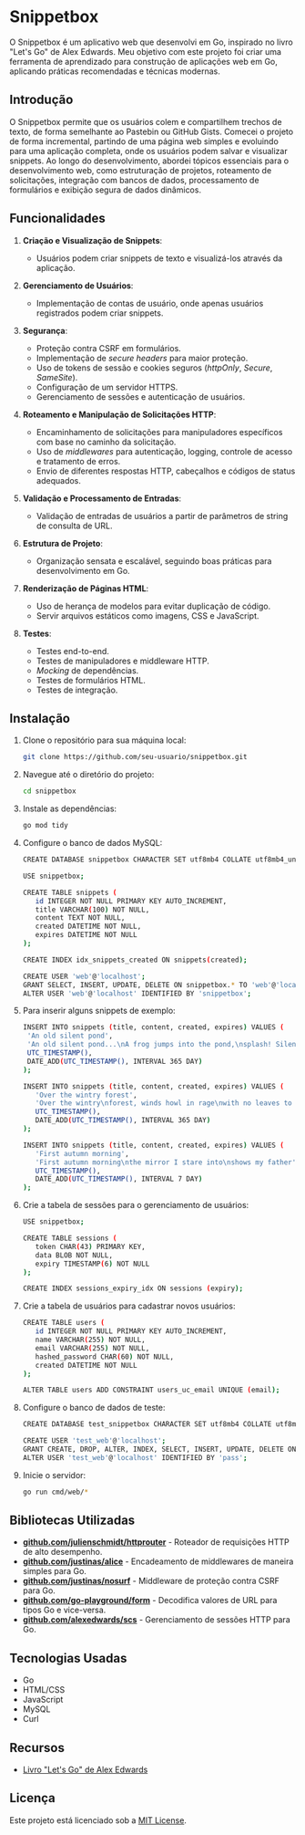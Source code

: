 # Snippetbox

O Snippetbox é um aplicativo web que desenvolvi em Go, inspirado no livro "Let's Go" de Alex Edwards. Meu objetivo com este projeto foi criar uma ferramenta de aprendizado para construção de aplicações web em Go, aplicando práticas recomendadas e técnicas modernas.

## Introdução

O Snippetbox permite que os usuários colem e compartilhem trechos de texto, de forma semelhante ao Pastebin ou GitHub Gists. Comecei o projeto de forma incremental, partindo de uma página web simples e evoluindo para uma aplicação completa, onde os usuários podem salvar e visualizar snippets. Ao longo do desenvolvimento, abordei tópicos essenciais para o desenvolvimento web, como estruturação de projetos, roteamento de solicitações, integração com bancos de dados, processamento de formulários e exibição segura de dados dinâmicos.

## Funcionalidades

1. **Criação e Visualização de Snippets**:
   - Usuários podem criar snippets de texto e visualizá-los através da aplicação.

2. **Gerenciamento de Usuários**:
   - Implementação de contas de usuário, onde apenas usuários registrados podem criar snippets.

3. **Segurança**:
   - Proteção contra CSRF em formulários.
   - Implementação de _secure headers_ para maior proteção.
   - Uso de tokens de sessão e cookies seguros (_httpOnly_, _Secure_, _SameSite_).
   - Configuração de um servidor HTTPS.
   - Gerenciamento de sessões e autenticação de usuários.

4. **Roteamento e Manipulação de Solicitações HTTP**:
   - Encaminhamento de solicitações para manipuladores específicos com base no caminho da solicitação.
   - Uso de _middlewares_ para autenticação, logging, controle de acesso e tratamento de erros.
   - Envio de diferentes respostas HTTP, cabeçalhos e códigos de status adequados.

5. **Validação e Processamento de Entradas**:
   - Validação de entradas de usuários a partir de parâmetros de string de consulta de URL.

6. **Estrutura de Projeto**:
   - Organização sensata e escalável, seguindo boas práticas para desenvolvimento em Go.

7. **Renderização de Páginas HTML**:
   - Uso de herança de modelos para evitar duplicação de código.
   - Servir arquivos estáticos como imagens, CSS e JavaScript.

8. **Testes**:
   - Testes end-to-end.
   - Testes de manipuladores e middleware HTTP.
   - _Mocking_ de dependências.
   - Testes de formulários HTML.
   - Testes de integração.

## Instalação

1. Clone o repositório para sua máquina local:
   ```sh
   git clone https://github.com/seu-usuario/snippetbox.git
   ```
2. Navegue até o diretório do projeto:
   ```sh
   cd snippetbox
   ```
3. Instale as dependências:
   ```sh
   go mod tidy
   ```
4. Configure o banco de dados MySQL:
   ```sh
   CREATE DATABASE snippetbox CHARACTER SET utf8mb4 COLLATE utf8mb4_unicode_ci;

   USE snippetbox;

   CREATE TABLE snippets (
      id INTEGER NOT NULL PRIMARY KEY AUTO_INCREMENT,
      title VARCHAR(100) NOT NULL,
      content TEXT NOT NULL,
      created DATETIME NOT NULL,
      expires DATETIME NOT NULL
   );

   CREATE INDEX idx_snippets_created ON snippets(created);

   CREATE USER 'web'@'localhost';
   GRANT SELECT, INSERT, UPDATE, DELETE ON snippetbox.* TO 'web'@'localhost';
   ALTER USER 'web'@'localhost' IDENTIFIED BY 'snippetbox';
   ```
5. Para inserir alguns snippets de exemplo:
   ```sh
   INSERT INTO snippets (title, content, created, expires) VALUES (
    'An old silent pond',
    'An old silent pond...\nA frog jumps into the pond,\nsplash! Silence again.\n\n– Matsuo Bashō',
    UTC_TIMESTAMP(),
    DATE_ADD(UTC_TIMESTAMP(), INTERVAL 365 DAY)
   );

   INSERT INTO snippets (title, content, created, expires) VALUES (
      'Over the wintry forest',
      'Over the wintry\nforest, winds howl in rage\nwith no leaves to blow.\n\n– Natsume Soseki',
      UTC_TIMESTAMP(),
      DATE_ADD(UTC_TIMESTAMP(), INTERVAL 365 DAY)
   );

   INSERT INTO snippets (title, content, created, expires) VALUES (
      'First autumn morning',
      'First autumn morning\nthe mirror I stare into\nshows my father''s face.\n\n– Murakami Kijo',
      UTC_TIMESTAMP(),
      DATE_ADD(UTC_TIMESTAMP(), INTERVAL 7 DAY)
   );
   ```
6. Crie a tabela de sessões para o gerenciamento de usuários:
   ```sh
   USE snippetbox;

   CREATE TABLE sessions (
      token CHAR(43) PRIMARY KEY,
      data BLOB NOT NULL,
      expiry TIMESTAMP(6) NOT NULL
   );

   CREATE INDEX sessions_expiry_idx ON sessions (expiry);
   ```

7. Crie a tabela de usuários para cadastrar novos usuários:
   ```sh
   CREATE TABLE users (
      id INTEGER NOT NULL PRIMARY KEY AUTO_INCREMENT,
      name VARCHAR(255) NOT NULL,
      email VARCHAR(255) NOT NULL,
      hashed_password CHAR(60) NOT NULL,
      created DATETIME NOT NULL
   );

   ALTER TABLE users ADD CONSTRAINT users_uc_email UNIQUE (email);
   ```

8. Configure o banco de dados de teste:
   ```sh
   CREATE DATABASE test_snippetbox CHARACTER SET utf8mb4 COLLATE utf8mb4_unicode_ci;

   CREATE USER 'test_web'@'localhost';
   GRANT CREATE, DROP, ALTER, INDEX, SELECT, INSERT, UPDATE, DELETE ON test_snippetbox.* TO 'test_web'@'localhost';
   ALTER USER 'test_web'@'localhost' IDENTIFIED BY 'pass';
   ```

9. Inicie o servidor:
   ```sh
   go run cmd/web/*
   ```

## Bibliotecas Utilizadas
- **[github.com/julienschmidt/httprouter](https://github.com/julienschmidt/httprouter)** - Roteador de requisições HTTP de alto desempenho.
- **[github.com/justinas/alice](https://github.com/justinas/alice)** - Encadeamento de middlewares de maneira simples para Go.
- **[github.com/justinas/nosurf](https://github.com/justinas/nosurf)** - Middleware de proteção contra CSRF para Go.
- **[github.com/go-playground/form](https://github.com/go-playground/form)** - Decodifica valores de URL para tipos Go e vice-versa.
- **[github.com/alexedwards/scs](https://github.com/alexedwards/scs/)** - Gerenciamento de sessões HTTP para Go.

## Tecnologias Usadas
* Go
* HTML/CSS
* JavaScript
* MySQL
* Curl

## Recursos

- [Livro "Let's Go" de Alex Edwards](https://lets-go.alexedwards.net/)

## Licença

Este projeto está licenciado sob a [MIT License](LICENSE).